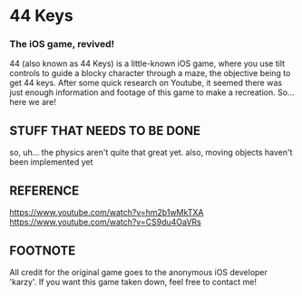 # 44 Keys
### The iOS game, revived!
44 (also known as 44 Keys) is a little-known iOS game, where you use tilt controls to guide a blocky character through a maze, the objective being to get 44 keys.
After some quick research on Youtube, it seemed there was just enough information and footage of this game to make a recreation. So... here we are!

## STUFF THAT NEEDS TO BE DONE
so, uh... the physics aren't quite that great yet. also, moving objects haven't been implemented yet

## REFERENCE
https://www.youtube.com/watch?v=hm2b1wMkTXA
https://www.youtube.com/watch?v=CS9du4OaVRs

## FOOTNOTE
All credit for the original game goes to the anonymous iOS developer 'karzy'. If you want this game taken down, feel free to contact me!
